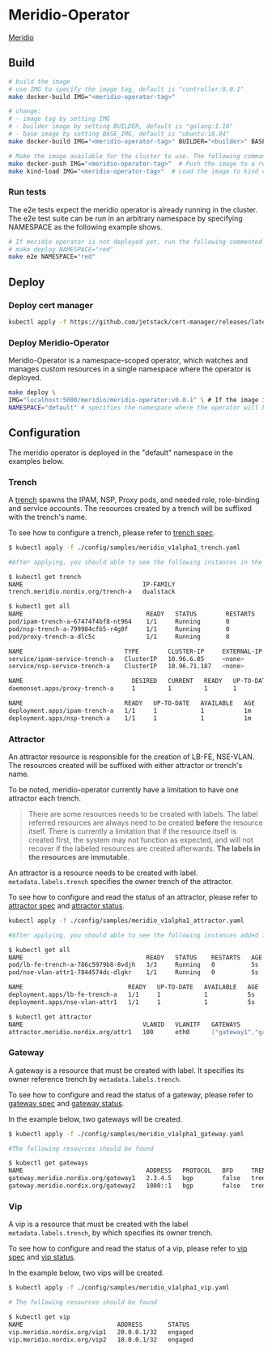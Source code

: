 # Meridio-Operator

[Meridio](https://github.com/Nordix/Meridio)

## Build

```bash
# build the image
# use IMG to specify the image tag, default is "controller:0.0.1"
make docker-build IMG="<meridio-operator-tag>"

# change:
# - image tag by setting IMG
# - builder image by setting BUILDER, default is "golang:1.16"
# - base image by setting BASE_IMG, default is "ubuntu:18.04"
make docker-build IMG="<meridio-operator-tag>" BUILDER="<builder>" BASE_IMG="<base-image>"

# Make the image available for the cluster to use. The following commands are alternative
make docker-push IMG="<meridio-operator-tag>"  # Push the image to a registry
make kind-load IMG="<meridio-operator-tag>"  # Load the image to kind cluster
```

### Run tests

The e2e tests expect the meridio operator is already running in the cluster.
The e2e test suite can be run in an arbitrary namespace by specifying NAMESPACE
as the following example shows.

```bash
# If meridio operator is not deployed yet, run the following commented command first:
# make deploy NAMESPACE="red"
make e2e NAMESPACE="red"
```

## Deploy

### Deploy cert manager

```bash
kubectl apply -f https://github.com/jetstack/cert-manager/releases/latest/download/cert-manager.yaml
```

### Deploy Meridio-Operator

Meridio-Operator is a namespace-scoped operator, which watches and manages custom resources in a single namespace where the operator is deployed.

```bash
make deploy \
IMG="localhost:5000/meridio/meridio-operator:v0.0.1" \ # If the image is built with a specific tag
NAMESPACE="default" # specifies the namespace where the operator will be deployed, "meridio-operator-system" is used by default
```

## Configuration

The meridio operator is deployed in the "default" namespace in the examples below.

### Trench

A [trench](https://github.com/Nordix/Meridio-Operator/blob/master/config/samples/meridio_v1alpha1_trench.yaml) spawns the IPAM, NSP, Proxy pods, and needed role, role-binding and service accounts. The resources created by a trench will be suffixed with the trench's name.

To see how to configure a trench, please refer to [trench spec](https://pkg.go.dev/github.com/nordix/meridio-operator/api/v1alpha1#TrenchSpec).

```bash
$ kubectl apply -f ./config/samples/meridio_v1alpha1_trench.yaml

#After applying, you should able to see the following instances in the cluster

$ kubectl get trench
NAME                                 IP-FAMILY
trench.meridio.nordix.org/trench-a   dualstack

$ kubectl get all
NAME                                  READY   STATUS        RESTARTS   AGE
pod/ipam-trench-a-67474f4bf8-nt964    1/1     Running       0          1m
pod/nsp-trench-a-799984cfb5-r4g8f     1/1     Running       0          1m
pod/proxy-trench-a-dlc5c              1/1     Running       0          1m

NAME                            TYPE        CLUSTER-IP     EXTERNAL-IP   PORT(S)    AGE
service/ipam-service-trench-a   ClusterIP   10.96.6.85     <none>        7777/TCP   1m
service/nsp-service-trench-a    ClusterIP   10.96.71.187   <none>        7778/TCP   1m

NAME                              DESIRED   CURRENT   READY   UP-TO-DATE   AVAILABLE   NODE SELECTOR   AGE
daemonset.apps/proxy-trench-a     1         1         1       1            1           <none>          1m

NAME                            READY   UP-TO-DATE   AVAILABLE   AGE
deployment.apps/ipam-trench-a   1/1     1            1           1m
deployment.apps/nsp-trench-a    1/1     1            1           1m
```

### Attractor

An attractor resource is responsible for  the creation of LB-FE, NSE-VLAN. The resources created will be suffixed with either attractor or trench's name.

To be noted, meridio-operator currently have a limitation to have one attractor each trench.

> There are some resources needs to be created with labels. The label referred resources are always need to be created **before** the resource itself. There is currently a limitation that if the resource itself is created first, the system may not function as expected, and will not recover if the labeled resources are created afterwards.
> **The labels in the resources are immutable**.

An attractor is a resource needs to be created with label. `metadata.labels.trench` specifies the owner trench of the attractor.

To see how to configure and read the status of an attractor, please refer to [attractor spec](https://pkg.go.dev/github.com/nordix/meridio-operator/api/v1alpha1#AttractorSpec) and [attractor status](https://pkg.go.dev/github.com/nordix/meridio-operator/api/v1alpha1#AttractorStatus).

```bash
kubectl apply -f ./config/samples/meridio_v1alpha1_attractor.yaml

#After applying, you should able to see the following instances added in the cluster

$ kubectl get all
NAME                                  READY   STATUS    RESTARTS   AGE
pod/lb-fe-trench-a-786c5979b8-8vdjh   3/3     Running   0          5s
pod/nse-vlan-attr1-7844574dc-dlgkr    1/1     Running   0          5s

NAME                             READY   UP-TO-DATE   AVAILABLE   AGE
deployment.apps/lb-fe-trench-a   1/1     1            1           5s
deployment.apps/nse-vlan-attr1   1/1     1            1           5s

$ kubectl get attractor
NAME                                 VLANID   VLANITF   GATEWAYS                  GW-IN-USE   VIPS              VIPS-IN-USE   TRENCH     LB-FE
attractor.meridio.nordix.org/attr1   100      eth0      ["gateway1","gateway3"]               ["vip1","vip2"]                 trench-a   engaged

```

### Gateway

A gateway is a resource that must be created with label. It specifies its owner reference trench by `metadata.labels.trench`.

To see how to configure and read the status of a gateway, please refer to [gateway spec](https://pkg.go.dev/github.com/nordix/meridio-operator/api/v1alpha1#GatewaySpec) and [gateway status](https://pkg.go.dev/github.com/nordix/meridio-operator/api/v1alpha1#GatewayStatus).

In the example below, two gateways will be created.

```bash
$ kubectl apply -f ./config/samples/meridio_v1alpha1_gateway.yaml

#The following resources should be found

$ kubectl get gateways
NAME                                  ADDRESS   PROTOCOL   BFD     TRENCH   STATUS    MESSAGE
gateway.meridio.nordix.org/gateway1   2.3.4.5   bgp        false   trench-a engaged
gateway.meridio.nordix.org/gateway2   1000::1   bgp        false   trench-a engaged
```

### Vip

A vip is a resource that must be created with the label `metadata.labels.trench`, by which specifies its owner trench.

To see how to configure and read the status of a vip, please refer to [vip spec](https://pkg.go.dev/github.com/nordix/meridio-operator/api/v1alpha1#VipSpec) and [vip status](https://pkg.go.dev/github.com/nordix/meridio-operator/api/v1alpha1#VipStatus).

In the example below, two vips will be created.

```bash
$ kubectl apply -f ./config/samples/meridio_v1alpha1_vip.yaml

# The following resources should be found

$ kubectl get vip
NAME                          ADDRESS       STATUS
vip.meridio.nordix.org/vip1   20.0.0.1/32   engaged
vip.meridio.nordix.org/vip2   10.0.0.1/32   engaged
```

